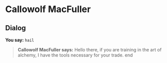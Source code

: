 # Callowolf MacFuller
## Dialog

**You say:** `hail`



>**Callowolf MacFuller says:** Hello there, if you are training in the art of alchemy, I have the tools necessary for your trade.
end
